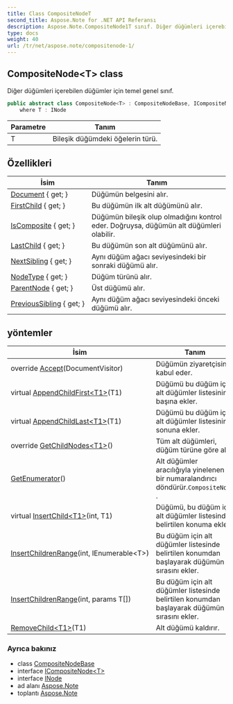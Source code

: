 ```yaml
---
title: Class CompositeNodeT
second_title: Aspose.Note for .NET API Referansı
description: Aspose.Note.CompositeNode1T sınıf. Diğer düğümleri içerebilen düğümler için temel genel sınıf.
type: docs
weight: 40
url: /tr/net/aspose.note/compositenode-1/
---
```

## CompositeNode&lt;T&gt; class

Diğer düğümleri içerebilen düğümler için temel genel sınıf.

```csharp
public abstract class CompositeNode<T> : CompositeNodeBase, ICompositeNode<T>
    where T : INode
```

| Parametre | Tanım |
| --- | --- |
| T | Bileşik düğümdeki öğelerin türü. |

## Özellikleri

| İsim | Tanım |
| --- | --- |
| [Document](../../aspose.note/node/document/) { get; } | Düğümün belgesini alır. |
| [FirstChild](../../aspose.note/compositenode-1/firstchild/) { get; } | Bu düğümün ilk alt düğümünü alır. |
| [IsComposite](../../aspose.note/compositenode-1/iscomposite/) { get; } | Düğümün bileşik olup olmadığını kontrol eder. Doğruysa, düğümün alt düğümleri olabilir. |
| [LastChild](../../aspose.note/compositenode-1/lastchild/) { get; } | Bu düğümün son alt düğümünü alır. |
| [NextSibling](../../aspose.note/node/nextsibling/) { get; } | Aynı düğüm ağacı seviyesindeki bir sonraki düğümü alır. |
| [NodeType](../../aspose.note/node/nodetype/) { get; } | Düğüm türünü alır. |
| [ParentNode](../../aspose.note/node/parentnode/) { get; } | Üst düğümü alır. |
| [PreviousSibling](../../aspose.note/node/previoussibling/) { get; } | Aynı düğüm ağacı seviyesindeki önceki düğümü alır. |

## yöntemler

| İsim | Tanım |
| --- | --- |
| override [Accept](../../aspose.note/compositenode-1/accept/)(DocumentVisitor) | Düğümün ziyaretçisini kabul eder. |
| virtual [AppendChildFirst&lt;T1&gt;](../../aspose.note/compositenode-1/appendchildfirst/)(T1) | Düğümü bu düğüm için alt düğümler listesinin başına ekler. |
| virtual [AppendChildLast&lt;T1&gt;](../../aspose.note/compositenode-1/appendchildlast/)(T1) | Düğümü bu düğüm için alt düğümler listesinin sonuna ekler. |
| override [GetChildNodes&lt;T1&gt;](../../aspose.note/compositenode-1/getchildnodes/#getchildnodes_1)() | Tüm alt düğümleri, düğüm türüne göre alın. |
| [GetEnumerator](../../aspose.note/compositenode-1/getenumerator/)() | Alt düğümler aracılığıyla yinelenen bir numaralandırıcı döndürür.`CompositeNode` . |
| virtual [InsertChild&lt;T1&gt;](../../aspose.note/compositenode-1/insertchild/)(int, T1) | Düğümü, bu düğüm için alt düğümler listesinde belirtilen konuma ekler. |
| [InsertChildrenRange](../../aspose.note/compositenode-1/insertchildrenrange/#insertchildrenrange)(int, IEnumerable&lt;T&gt;) | Bu düğüm için alt düğümler listesinde belirtilen konumdan başlayarak düğümün sırasını ekler. |
| [InsertChildrenRange](../../aspose.note/compositenode-1/insertchildrenrange/#insertchildrenrange_1)(int, params T[]) | Bu düğüm için alt düğümler listesinde belirtilen konumdan başlayarak düğümün sırasını ekler. |
| [RemoveChild&lt;T1&gt;](../../aspose.note/compositenode-1/removechild/)(T1) | Alt düğümü kaldırır. |

### Ayrıca bakınız

* class [CompositeNodeBase](../compositenodebase/)
* interface [ICompositeNode&lt;T&gt;](../icompositenode-1/)
* interface [INode](../inode/)
* ad alanı [Aspose.Note](../../aspose.note/)
* toplantı [Aspose.Note](../../)


